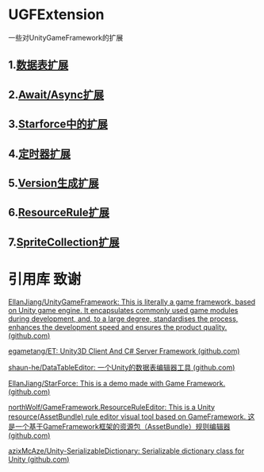 # UGFExtension
一些对UnityGameFramework的扩展



## 1.[数据表扩展](./Assets/Scripts/DataTableExtension)  

## 2.[Await/Async扩展](./Assets/Scripts/AwaitExtension)

## 3.[Starforce中的扩展](./Assets/Scripts/StarforceExtension)

## 4.[定时器扩展](./Assets/Scripts/TimerExtension)

## 5.[Version生成扩展](./Assets/Scripts/BuildExtension)

## 6.[ResourceRule扩展](https://github.com/northWolf/GameFramework.ResourceRuleEditor)

## 7.[SpriteCollection扩展](./Assets/Scripts/SpriteCollectionExtension)

# 引用库 致谢

[EllanJiang/UnityGameFramework: This is literally a game framework, based on Unity game engine. It encapsulates commonly used game modules during development, and, to a large degree, standardises the process, enhances the development speed and ensures the product quality. (github.com)](https://github.com/EllanJiang/UnityGameFramework)

[egametang/ET: Unity3D Client And C# Server Framework (github.com)](https://github.com/egametang/ET)

[shaun-he/DataTableEditor: 一个Unity的数据表编辑器工具 (github.com)](https://github.com/shaun-he/DataTableEditor)

[EllanJiang/StarForce: This is a demo made with Game Framework. (github.com)](https://github.com/EllanJiang/StarForce)

[northWolf/GameFramework.ResourceRuleEditor: This is a Unity resource(AssetBundle) rule editor visual tool based on GameFramework. 这是一个基于GameFramework框架的资源包（AssetBundle）规则编辑器 (github.com)](https://github.com/northWolf/GameFramework.ResourceRuleEditor)

[azixMcAze/Unity-SerializableDictionary: Serializable dictionary class for Unity (github.com)](https://github.com/azixMcAze/Unity-SerializableDictionary)

